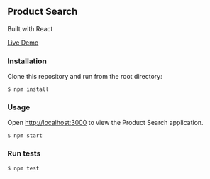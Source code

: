 ## Product Search

Built with React

[Live Demo](https://react-product-search.herokuapp.com/)

### Installation

Clone this repository and run from the root directory:
```
$ npm install
```

### Usage
Open [http://localhost:3000](http://localhost:3000) to view the Product Search application.

```
$ npm start
```

### Run tests
```
$ npm test
```
